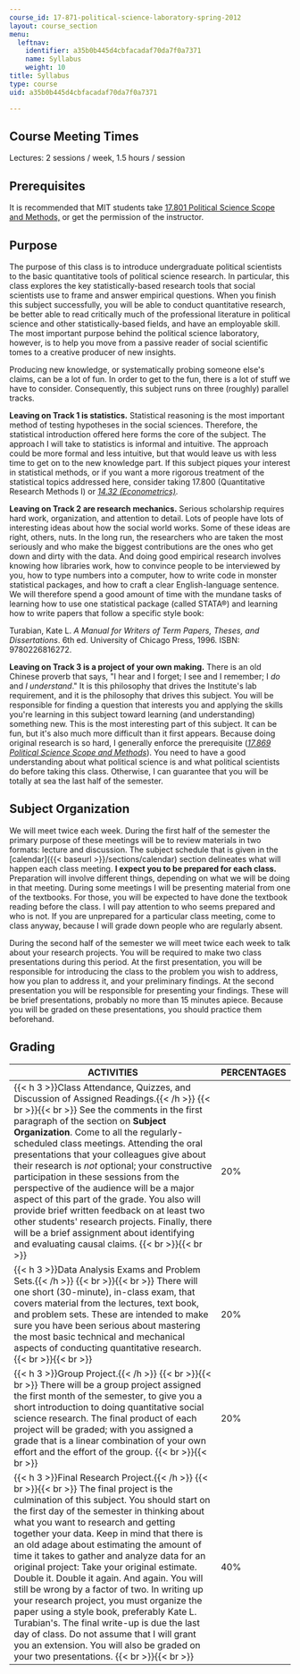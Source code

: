 ```yaml
---
course_id: 17-871-political-science-laboratory-spring-2012
layout: course_section
menu:
  leftnav:
    identifier: a35b0b445d4cbfacadaf70da7f0a7371
    name: Syllabus
    weight: 10
title: Syllabus
type: course
uid: a35b0b445d4cbfacadaf70da7f0a7371

---
```


Course Meeting Times
--------------------

Lectures: 2 sessions / week, 1.5 hours / session

Prerequisites
-------------

It is recommended that MIT students take [17.801 Political Science Scope and Methods,](https://ocw.mit.edu/courses/political-science/17-801-political-science-scope-and-methods-fall-2017/) or get the permission of the instructor.

Purpose
-------

The purpose of this class is to introduce undergraduate political scientists to the basic quantitative tools of political science research. In particular, this class explores the key statistically-based research tools that social scientists use to frame and answer empirical questions. When you finish this subject successfully, you will be able to conduct quantitative research, be better able to read critically much of the professional literature in political science and other statistically-based fields, and have an employable skill. The most important purpose behind the political science laboratory, however, is to help you move from a passive reader of social scientific tomes to a creative producer of new insights.

Producing new knowledge, or systematically probing someone else's claims, can be a lot of fun. In order to get to the fun, there is a lot of stuff we have to consider. Consequently, this subject runs on three (roughly) parallel tracks.

**Leaving on Track 1 is statistics.** Statistical reasoning is the most important method of testing hypotheses in the social sciences. Therefore, the statistical introduction offered here forms the core of the subject. The approach I will take to statistics is informal and intuitive. The approach could be more formal and less intuitive, but that would leave us with less time to get on to the new knowledge part. If this subject piques your interest in statistical methods, or if you want a more rigorous treatment of the statistical topics addressed here, consider taking 17.800 (Quantitative Research Methods I) or [_14.32 (Econometrics)_](/courses/economics/14-32-econometrics-spring-2007/).

**Leaving on Track 2 are research mechanics.** Serious scholarship requires hard work, organization, and attention to detail. Lots of people have lots of interesting ideas about how the social world works. Some of these ideas are right, others, nuts. In the long run, the researchers who are taken the most seriously and who make the biggest contributions are the ones who get down and dirty with the data. And doing good empirical research involves knowing how libraries work, how to convince people to be interviewed by you, how to type numbers into a computer, how to write code in monster statistical packages, and how to craft a clear English-language sentence. We will therefore spend a good amount of time with the mundane tasks of learning how to use one statistical package (called STATA®) and learning how to write papers that follow a specific style book:

Turabian, Kate L. _A Manual for Writers of Term Papers, Theses, and Dissertations_. 6th ed. University of Chicago Press, 1996. ISBN: 9780226816272.

**Leaving on Track 3 is a project of your own making.** There is an old Chinese proverb that says, "I hear and I forget; I see and I remember; I _do_ and _I understand_." It is this philosophy that drives the Institute's lab requirement, and it is the philosophy that drives this subject. You will be responsible for finding a question that interests you and applying the skills you're learning in this subject toward learning (and understanding) something new. This is the most interesting part of this subject. It can be fun, but it's also much more difficult than it first appears. Because doing original research is so hard, I generally enforce the prerequisite ([_17.869 Political Science Scope and Methods_](https://ocw.mit.edu/courses/political-science/17-801-political-science-scope-and-methods-fall-2017/)). You need to have a good understanding about what political science is and what political scientists do before taking this class. Otherwise, I can guarantee that you will be totally at sea the last half of the semester.

Subject Organization
--------------------

We will meet twice each week. During the first half of the semester the primary purpose of these meetings will be to review materials in two formats: lecture and discussion. The subject schedule that is given in the [calendar]({{< baseurl >}}/sections/calendar) section delineates what will happen each class meeting. **I expect you to be prepared for each class.** Preparation will involve different things, depending on what we will be doing in that meeting. During some meetings I will be presenting material from one of the textbooks. For those, you will be expected to have done the textbook reading before the class. I will pay attention to who seems prepared and who is not. If you are unprepared for a particular class meeting, come to class anyway, because I will grade down people who are regularly absent.

During the second half of the semester we will meet twice each week to talk about your research projects. You will be required to make two class presentations during this period. At the first presentation, you will be responsible for introducing the class to the problem you wish to address, how you plan to address it, and your preliminary findings. At the second presentation you will be responsible for presenting your findings. These will be brief presentations, probably no more than 15 minutes apiece. Because you will be graded on these presentations, you should practice them beforehand.

Grading
-------

| ACTIVITIES | PERCENTAGES |
| --- | --- |
| {{< h 3 >}}Class Attendance, Quizzes, and Discussion of Assigned Readings.{{< /h >}} {{< br >}}{{< br >}} See the comments in the first paragraph of the section on **Subject Organization**. Come to all the regularly-scheduled class meetings. Attending the oral presentations that your colleagues give about their research is _not_ optional; your constructive participation in these sessions from the perspective of the audience will be a major aspect of this part of the grade. You also will provide brief written feedback on at least two other students' research projects. Finally, there will be a brief assignment about identifying and evaluating causal claims. {{< br >}}{{< br >}}  | 20% |
| {{< h 3 >}}Data Analysis Exams and Problem Sets.{{< /h >}} {{< br >}}{{< br >}} There will one short (30-minute), in-class exam, that covers material from the lectures, text book, and problem sets. These are intended to make sure you have been serious about mastering the most basic technical and mechanical aspects of conducting quantitative research. {{< br >}}{{< br >}}  | 20% |
| {{< h 3 >}}Group Project.{{< /h >}} {{< br >}}{{< br >}} There will be a group project assigned the first month of the semester, to give you a short introduction to doing quantitative social science research. The final product of each project will be graded; with you assigned a grade that is a linear combination of your own effort and the effort of the group. {{< br >}}{{< br >}}  | 20% |
| {{< h 3 >}}Final Research Project.{{< /h >}} {{< br >}}{{< br >}} The final project is the culmination of this subject. You should start on the first day of the semester in thinking about what you want to research and getting together your data. Keep in mind that there is an old adage about estimating the amount of time it takes to gather and analyze data for an original project: Take your original estimate. Double it. Double it again. And again. You will still be wrong by a factor of two. In writing up your research project, you must organize the paper using a style book, preferably Kate L. Turabian's. The final write-up is due the last day of class. Do not assume that I will grant you an extension. You will also be graded on your two presentations. {{< br >}}{{< br >}}  | 40%